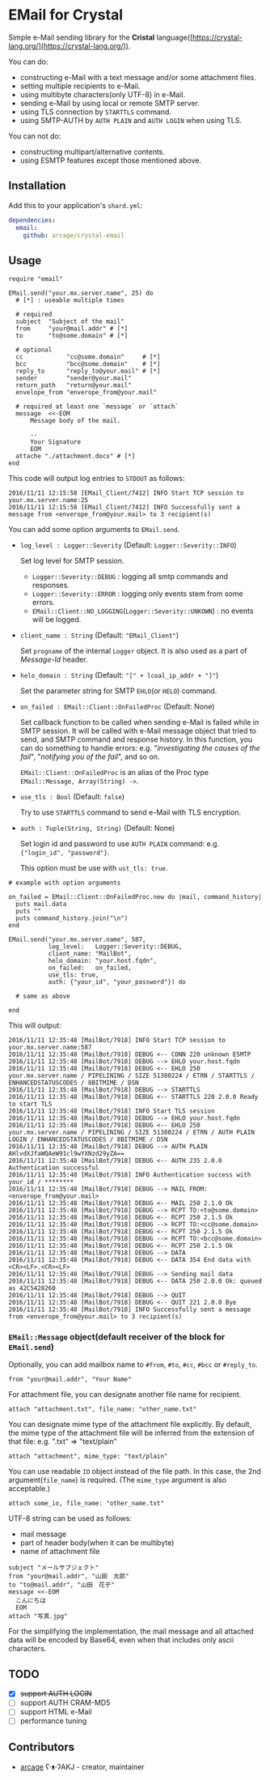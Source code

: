 # EMail for Crystal

Simple e-Mail sending library for the **Cristal** language([https://crystal-lang.org/](https://crystal-lang.org/)).

You can do:

- constructing e-Mail with a text message and/or some attachment files.
- setting multiple recipients to e-Mail.
- using multibyte characters(only UTF-8) in e-Mail.
- sending e-Mail by using local or remote SMTP server.
- using TLS connection by `STARTTLS` command.
- using SMTP-AUTH by `AUTH PLAIN` and `AUTH LOGIN` when using TLS.

You can not do:

- constructing multipart/alternative contents.
- using ESMTP features except those mentioned above.

## Installation

Add this to your application's `shard.yml`:

```yaml
dependencies:
  email:
    github: arcage/crystal-email
```

## Usage

```crystal
require "email"

EMail.send("your.mx.server.name", 25) do
  # [*] : useable multiple times

  # required
  subject  "Subject of the mail"
  from     "your@mail.addr" # [*]
  to       "to@some.domain" # [*]

  # optional
  cc            "cc@some.domain"     # [*]
  bcc           "bcc@some.domain"    # [*]
  reply_to      "reply_to@your.mail" # [*]
  sender        "sender@your.mail"
  return_path   "return@your.mail"
  envelope_from "enverope_from@your.mail"

  # required at least one `message` or `attach`
  message  <<-EOM
      Message body of the mail.

      --
      Your Signature
      EOM
  attache "./attachment.docx" # [*]
end
```

This code will output log entries to `STDOUT` as follows:

```text
2016/11/11 12:15:58 [EMail_Client/7412] INFO Start TCP session to your.mx.server.name:25
2016/11/11 12:15:58 [EMail_Client/7412] INFO Successfully sent a message from <enverope_from@your.mail> to 3 recipient(s)
```

You can add some option arguments to `EMail.send`.

- `log_level : Logger::Severity` (Default: `Logger::Severity::INFO`)

    Set log level for SMTP session.

    - `Logger::Severity::DEBUG` : logging all smtp commands and responses.
    - `Logger::Severity::ERROR` : logging only events stem from some errors.
    - `EMail::Client::NO_LOGGING`(`Logger::Severity::UNKOWN`) : no events will be logged.

- `client_name : String` (Default: `"EMail_Client"`)

    Set `progname` of the internal `Logger` object. It is also used as a part of _Message-Id_ header.

- `helo_domain : String` (Default: `"[" + lcoal_ip_addr + "]"`)

    Set the parameter string for SMTP `EHLO`(or `HELO`) command.

- `on_failed : EMail::Client::OnFailedProc` (Default: None)

    Set callback function to be called when sending e-Mail is failed while in SMTP session. It will be called with e-Mail message object that tried to send, and SMTP command and response history. In this function, you can do something to handle errors: e.g. "_investigating the causes of the fail_", "_notifying you of the fail_", and so on.

    `EMail::Client::OnFailedProc` is an alias of the Proc type `EMail::Message, Array(String) ->`.

- `use_tls : Bool` (Default: `false`)

    Try to use `STARTTLS` command to send e-Mail with TLS encryption.

- `auth : Tuple(String, String)` (Default: None)

    Set login id and password to use `AUTH PLAIN` command: e.g. `{"login_id", "password"}`.

    This option must be use with `ust_tls: true`.

```crystal
# example with option arguments

on_failed = EMail::Client::OnFailedProc.new do |mail, command_history|
  puts mail.data
  puts ""
  puts command_history.join("\n")
end

EMail.send("your.mx.server.name", 587,
           log_level:   Logger::Severity::DEBUG,
           client_name: "MailBot",
           helo_domain: "your.host.fqdn",
           on_failed:   on_failed,
           use_tls: true,
           auth: {"your_id", "your_password"}) do

  # same as above

end
```

This will output:

```text
2016/11/11 12:35:48 [MailBot/7918] INFO Start TCP session to your.mx.server.name:587
2016/11/11 12:35:48 [MailBot/7918] DEBUG <-- CONN 220 unknown ESMTP
2016/11/11 12:35:48 [MailBot/7918] DEBUG --> EHLO your.host.fqdn
2016/11/11 12:35:48 [MailBot/7918] DEBUG <-- EHLO 250 your.mx.server.name / PIPELINING / SIZE 51380224 / ETRN / STARTTLS / ENHANCEDSTATUSCODES / 8BITMIME / DSN
2016/11/11 12:35:48 [MailBot/7918] DEBUG --> STARTTLS
2016/11/11 12:35:48 [MailBot/7918] DEBUG <-- STARTTLS 220 2.0.0 Ready to start TLS
2016/11/11 12:35:48 [MailBot/7918] INFO Start TLS session
2016/11/11 12:35:48 [MailBot/7918] DEBUG --> EHLO your.host.fqdn
2016/11/11 12:35:48 [MailBot/7918] DEBUG <-- EHLO 250 your.mx.server.name / PIPELINING / SIZE 51380224 / ETRN / AUTH PLAIN LOGIN / ENHANCEDSTATUSCODES / 8BITMIME / DSN
2016/11/11 12:35:48 [MailBot/7918] DEBUG --> AUTH PLAIN AHlvdXJfaWQAeW91cl9wYXNzd29yZA==
2016/11/11 12:35:48 [MailBot/7918] DEBUG <-- AUTH 235 2.0.0 Authentication successful
2016/11/11 12:35:48 [MailBot/7918] INFO Authentication success with your_id / ********
2016/11/11 12:35:48 [MailBot/7918] DEBUG --> MAIL FROM:<enverope_from@your.mail>
2016/11/11 12:35:48 [MailBot/7918] DEBUG <-- MAIL 250 2.1.0 Ok
2016/11/11 12:35:48 [MailBot/7918] DEBUG --> RCPT TO:<to@some.domain>
2016/11/11 12:35:48 [MailBot/7918] DEBUG <-- RCPT 250 2.1.5 Ok
2016/11/11 12:35:48 [MailBot/7918] DEBUG --> RCPT TO:<cc@some.domain>
2016/11/11 12:35:48 [MailBot/7918] DEBUG <-- RCPT 250 2.1.5 Ok
2016/11/11 12:35:48 [MailBot/7918] DEBUG --> RCPT TO:<bcc@some.domain>
2016/11/11 12:35:48 [MailBot/7918] DEBUG <-- RCPT 250 2.1.5 Ok
2016/11/11 12:35:48 [MailBot/7918] DEBUG --> DATA
2016/11/11 12:35:48 [MailBot/7918] DEBUG <-- DATA 354 End data with <CR><LF>.<CR><LF>
2016/11/11 12:35:48 [MailBot/7918] DEBUG --> Sending mail data
2016/11/11 12:35:48 [MailBot/7918] DEBUG <-- DATA 250 2.0.0 Ok: queued as 42C5428260
2016/11/11 12:35:48 [MailBot/7918] DEBUG --> QUIT
2016/11/11 12:35:48 [MailBot/7918] DEBUG <-- QUIT 221 2.0.0 Bye
2016/11/11 12:35:48 [MailBot/7918] INFO Successfully sent a message from <enverope_from@your.mail> to 3 recipient(s)
```

### `EMail::Message` object(default receiver of the block for `EMail.send`)

Optionally, you can add mailbox name to `#from`, `#to`, `#cc`, `#bcc` or `#reply_to`.

```crystal
from "your@mail.addr", "Your Name"
```

For attachment file, you can designate another file name for recipient.

```crystal
attach "attachment.txt", file_name: "other_name.txt"
```

You can designate mime type of the attachment file explicitly. By default, the mime type of the attachment file will be inferred from the extension of that file: e.g. ".txt" => "text/plain"

```crystal
attach "attachment", mime_type: "text/plain"
```

You can use readable `IO` object instead of the file path. In this case, the 2nd argument(`file_name`) is required. (The `mime_type` argument is also acceptable.)

```
attach some_io, file_name: "other_name.txt"
```

UTF-8 string can be used as follows:

- mail message
- part of header body(when it can be multibyte)
- name of attachment file

```crystal
subject "メールサブジェクト"
from "your@mail.addr", "山田　太郎"
to "to@mail.addr", "山田　花子"
message <<-EOM
  こんにちは
  EOM
attach "写真.jpg"
```

For the simplifying the implementation, the mail message and all attached data will be encoded by Base64, even when that includes only ascii characters.

## TODO

- [x] ~~support AUTH LOGIN~~
- [ ] support AUTH CRAM-MD5
- [ ] support HTML e-Mail
- [ ] performance tuning

## Contributors

- [arcage](https://github.com/arcage) ʕ·ᴥ·ʔAKJ - creator, maintainer
